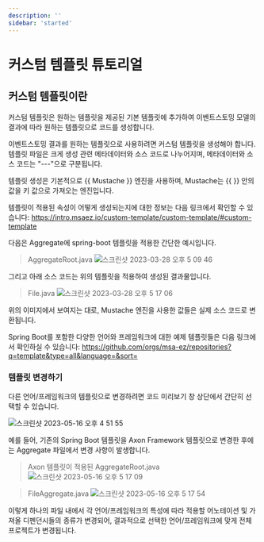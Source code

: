 ```yaml
---
description: ''
sidebar: 'started'
---
```

# 커스텀 템플릿 튜토리얼

## 커스텀 템플릿이란
커스텀 템플릿은 원하는 템플릿을 제공된 기본 템플릿에 추가하여 이벤트스토밍 모델의 결과에 따라 원하는 템플릿으로 코드를 생성합니다.

이벤트스토밍 결과를 원하는 템플릿으로 사용하려면 커스텀 템플릿을 생성해야 합니다. 템플릿 파일은 크게 생성 관련 메타데이터와 소스 코드로 나누어지며, 메타데이터와 소스 코드는 "---"으로 구분됩니다.

템플릿 생성은 기본적으로 {{ Mustache }} 엔진을 사용하며, Mustache는 {{ }} 안의 값을 키 값으로 가져오는 엔진입니다.

템플릿이 적용된 속성이 어떻게 생성되는지에 대한 정보는 다음 링크에서 확인할 수 있습니다: https://intro.msaez.io/custom-template/custom-template/#custom-template

다음은 Aggregate에 spring-boot 템플릿을 적용한 간단한 예시입니다.

> AggregateRoot.java
![스크린샷 2023-03-28 오후 5 09 46](https://user-images.githubusercontent.com/113568664/228171561-6d6ca9dc-2c5d-420d-9216-4604aee2ed0c.png)

그리고 아래 소스 코드는 위의 템플릿을 적용하여 생성된 결과물입니다.

> File.java
![스크린샷 2023-03-28 오후 5 17 06](https://user-images.githubusercontent.com/113568664/228173493-2adfa72d-ea88-4dba-bce3-9af28e82d930.png)

위의 이미지에서 보여지는 대로, Mustache 엔진을 사용한 값들은 실제 소스 코드로 변환됩니다.

Spring Boot를 포함한 다양한 언어와 프레임워크에 대한 예제 템플릿들은 다음 링크에서 확인하실 수 있습니다:
https://github.com/orgs/msa-ez/repositories?q=template&type=all&language=&sort= 

### 템플릿 변경하기 

다른 언어/프레임워크의 템플릿으로 변경하려면 코드 미리보기 창 상단에서 간단히 선택할 수 있습니다.

![스크린샷 2023-05-16 오후 4 51 55](https://github.com/kykim97/factory-pattern/assets/113568664/452ddc05-9e5d-44e6-84fc-27a38842973a)

예를 들어, 기존의 Spring Boot 템플릿을 Axon Framework 템플릿으로 변경한 후에는 Aggregate 파일에서 변경 사항이 발생합니다.

> Axon 템플릿이 적용된 AggregateRoot.java
![스크린샷 2023-05-16 오후 5 17 09](https://github.com/kykim97/factory-pattern/assets/113568664/a969cc29-1612-4900-b42a-524ba3ceb5ac)

>FileAggregate.java
![스크린샷 2023-05-16 오후 5 17 54](https://github.com/kykim97/factory-pattern/assets/113568664/f3454a75-15e1-45c7-918c-55f70cfc3b6e)

이렇게 하나의 파일 내에서 각 언어/프레임워크의 특성에 따라 적용할 어노테이션 및 가져올 디펜던시들의 종류가 변경되어, 결과적으로 선택한 언어/프레임워크에 맞게 전체 프로젝트가 변경됩니다.
